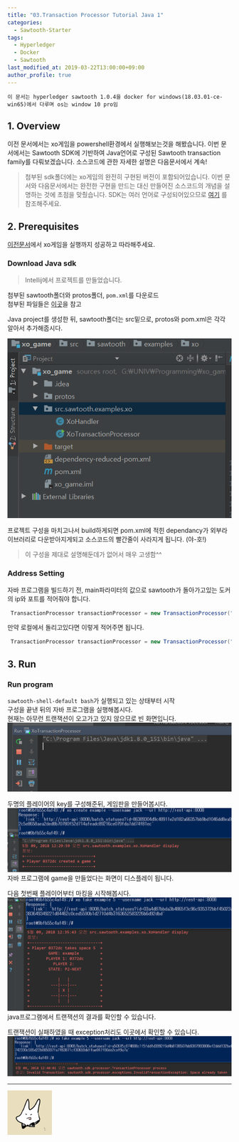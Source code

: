 ```yaml
---
title: "03.Transaction Processor Tutorial Java 1"
categories: 
  - Sawtooth-Starter
tags:
  - Hyperledger
  - Docker
  - Sawtooth
last_modified_at: 2019-03-22T13:00:00+09:00
author_profile: true
---
```

`이 문서는 hyperledger sawtooth 1.0.4을 docker for windows(18.03.01-ce-win65)에서 다루며 os는 window 10 pro임`

## 1. Overview
이전 문서에서는 xo게임을 powershell환경에서 실행해보는것을 해봤습니다. 이번 문서에서는 Sawtooth SDK에 기반하여 Java언어로 구성된 Sawtooth transaction family를 다뤄보겠습니다. 소스코드에 관한 자세한 설명은 다음문서에서 계속!
>첨부된 sdk폴더에는 xo게임의 완전히 구현된 버전이 포함되어있습니다. 이번 문서와 다음문서에서는 완전한 구현을 만드는 대신 만들어진 소스코드의 개념을 설명하는 것에 초점을 맞췄습니다. SDK는 여러 언어로 구성되어있으므로 [여기](https://sawtooth.hyperledger.org/docs/core/releases/1.0/app_developers_guide/sdk_table.html) 를 참조해주세요.

## 2. Prerequisites

[이전문서](https://gruuuuu.github.io/sawtooth-starter/sawtooth-starter02/)에서 xo게임을 실행까지 성공하고 따라해주세요.

### Download Java sdk

>Intellij에서 프로젝트를 만들었습니다.

첨부된 sawtooth폴더와 protos폴더, `pom.xml`를 다운로드  
첨부된 파일들은 [이곳](https://github.com/GRuuuuu/sawtooth-starter/tree/master/sawtooth/%2303%20transaction%20processor%20tutorial)을 참고  

Java project를 생성한 뒤, sawtooth폴더는 src밑으로, protos와 pom.xml은 각각 알아서 추가해줍시다.

![Alt text](https://raw.githubusercontent.com/GRuuuuu/sawtooth-starter/master/sawtooth/%2303%20transaction%20processor%20tutorial/img/1.PNG)

프로젝트 구성을 마치고나서 build하게되면 pom.xml에 적힌 dependancy가 외부라이브러리로 다운받아지게되고 소스코드의 빨간줄이 사라지게 됩니다. (야-호!) 

>이 구성을 제대로 설명해둔데가 없어서 매우 고생함^^

### Address Setting

자바 프로그램을 빌드하기 전, main파라미터의 값으로 sawtooth가 돌아가고있는 도커의 ip와 포트를 적어줘야 합니다.  

~~~java
 TransactionProcessor transactionProcessor = new TransactionProcessor("tcp://validator의ip(도커의ip):4004");
~~~

만약 로컬에서 돌리고있다면 이렇게 적어주면 됩니다.
~~~java
 TransactionProcessor transactionProcessor = new TransactionProcessor("tcp://localhost:4004");
~~~

## 3. Run

### Run program

`sawtooth-shell-default bash`가 실행되고 있는 상태부터 시작  
구성을 끝낸 뒤의 자바 프로그램을 실행해봅시다.  
현재는 아무런 트랜잭션이 오고가고 있지 않으므로 빈 화면입니다.
![Alt text](https://raw.githubusercontent.com/GRuuuuu/sawtooth-starter/master/sawtooth/%2303%20transaction%20processor%20tutorial/img/2.PNG)


두명의 플레이어의 key를 구성해준뒤, 게임판을 만들어봅시다.
![Alt text](https://raw.githubusercontent.com/GRuuuuu/sawtooth-starter/master/sawtooth/%2303%20transaction%20processor%20tutorial/img/3.PNG)
자바 프로그램에 game을 만들었다는 화면이 디스플레이 됩니다.

다음 첫번째 플레이어부터 마킹을 시작해봅시다.
![Alt text](https://raw.githubusercontent.com/GRuuuuu/sawtooth-starter/master/sawtooth/%2303%20transaction%20processor%20tutorial/img/4.PNG)
java프로그램에서 트랜잭션의 결과를 확인할 수 있습니다.

트랜잭션이 실패하였을 때 exception처리도 이곳에서 확인할 수 있습니다.
![Alt text](https://raw.githubusercontent.com/GRuuuuu/sawtooth-starter/master/sawtooth/%2303%20transaction%20processor%20tutorial/img/5.PNG)


---

<img width="100" height="100" src="https://raw.githubusercontent.com/GRuuuuu/sawtooth-starter/master/sawtooth/%2303%20transaction%20processor%20tutorial/img/p.png"/>
